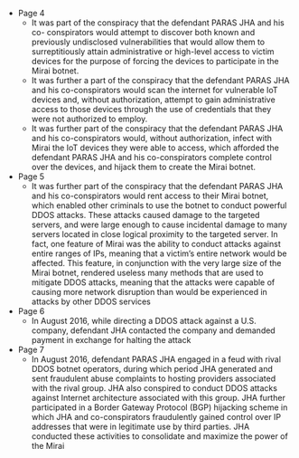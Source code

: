 - Page 4
    - It was part of the conspiracy that the defendant PARAS JHA and his co- conspirators would attempt to discover both known and previously undisclosed vulnerabilities that would allow them to surreptitiously attain administrative or high-level access to victim devices for the purpose of forcing the devices to participate in the Mirai botnet.
    - It was further a part of the conspiracy that the defendant PARAS JHA and his co-conspirators would scan the internet for vulnerable IoT devices and, without  authorization, attempt to gain administrative access to those devices through the use of  credentials that they were not authorized to employ. 
    - It was further part of the conspiracy that the defendant PARAS JHA and his co-conspirators would, without authorization, infect with Mirai the IoT devices they were able to access, which afforded the defendant PARAS JHA and his co-conspirators complete control over the devices, and hijack them to create the Mirai botnet. 
- Page 5
    - It was further part of the conspiracy that the defendant PARAS JHA and his co-conspirators would rent access to their Mirai botnet, which enabled other criminals to use the botnet to conduct powerful DDOS attacks.  These attacks caused damage to the  targeted servers, and were large enough to cause incidental damage to many servers located in close logical proximity to the targeted server. In fact, one feature of Mirai was the ability to conduct attacks against entire ranges of IPs, meaning that a victim’s entire network would be affected. This feature, in conjunction with the very large size of the Mirai botnet, rendered useless many methods that are used to mitigate DDOS attacks, meaning that the attacks were capable of causing more network disruption than would be experienced in  attacks by other DDOS services
- Page 6
    - In August 2016, while directing a DDOS attack against a U.S. company, defendant JHA contacted the company and demanded payment in exchange  for halting the attack
- Page 7
    - In August 2016, defendant PARAS JHA engaged in a feud with rival DDOS botnet operators, during which period JHA generated and sent fraudulent abuse complaints to hosting providers associated with the rival group.  JHA also  conspired to conduct DDOS attacks against Internet architecture associated  with this group. JHA further participated in a Border Gateway Protocol (BGP) hijacking scheme in which JHA and co-conspirators fraudulently gained control over IP addresses that were in legitimate use by third parties.  JHA conducted these activities to consolidate and maximize the power of the Mirai 
